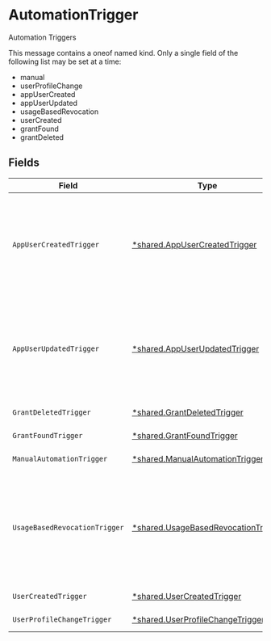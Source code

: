 # AutomationTrigger

Automation Triggers

This message contains a oneof named kind. Only a single field of the following list may be set at a time:
  - manual
  - userProfileChange
  - appUserCreated
  - appUserUpdated
  - usageBasedRevocation
  - userCreated
  - grantFound
  - grantDeleted



## Fields

| Field                                                                                                                                                                                                 | Type                                                                                                                                                                                                  | Required                                                                                                                                                                                              | Description                                                                                                                                                                                           |
| ----------------------------------------------------------------------------------------------------------------------------------------------------------------------------------------------------- | ----------------------------------------------------------------------------------------------------------------------------------------------------------------------------------------------------- | ----------------------------------------------------------------------------------------------------------------------------------------------------------------------------------------------------- | ----------------------------------------------------------------------------------------------------------------------------------------------------------------------------------------------------- |
| `AppUserCreatedTrigger`                                                                                                                                                                               | [*shared.AppUserCreatedTrigger](../../../pkg/models/shared/appusercreatedtrigger.md)                                                                                                                  | :heavy_minus_sign:                                                                                                                                                                                    | The AppUserCreatedTrigger message.<br/><br/>This message contains a oneof named app_identifier. Only a single field of the following list may be set at a time:<br/>  - appId<br/>  - appIdCel<br/>   |
| `AppUserUpdatedTrigger`                                                                                                                                                                               | [*shared.AppUserUpdatedTrigger](../../../pkg/models/shared/appuserupdatedtrigger.md)                                                                                                                  | :heavy_minus_sign:                                                                                                                                                                                    | The AppUserUpdatedTrigger message.<br/><br/>This message contains a oneof named app_identifier. Only a single field of the following list may be set at a time:<br/>  - appId<br/>  - appIdCel<br/>   |
| `GrantDeletedTrigger`                                                                                                                                                                                 | [*shared.GrantDeletedTrigger](../../../pkg/models/shared/grantdeletedtrigger.md)                                                                                                                      | :heavy_minus_sign:                                                                                                                                                                                    | The GrantDeletedTrigger message.                                                                                                                                                                      |
| `GrantFoundTrigger`                                                                                                                                                                                   | [*shared.GrantFoundTrigger](../../../pkg/models/shared/grantfoundtrigger.md)                                                                                                                          | :heavy_minus_sign:                                                                                                                                                                                    | The GrantFoundTrigger message.                                                                                                                                                                        |
| `ManualAutomationTrigger`                                                                                                                                                                             | [*shared.ManualAutomationTrigger](../../../pkg/models/shared/manualautomationtrigger.md)                                                                                                              | :heavy_minus_sign:                                                                                                                                                                                    | The ManualAutomationTrigger message.                                                                                                                                                                  |
| `UsageBasedRevocationTrigger`                                                                                                                                                                         | [*shared.UsageBasedRevocationTrigger](../../../pkg/models/shared/usagebasedrevocationtrigger.md)                                                                                                      | :heavy_minus_sign:                                                                                                                                                                                    | The UsageBasedRevocationTrigger message.<br/><br/>This message contains a oneof named cold_start_schedule. Only a single field of the following list may be set at a time:<br/>  - runImmediately<br/>  - runDelayed<br/> |
| `UserCreatedTrigger`                                                                                                                                                                                  | [*shared.UserCreatedTrigger](../../../pkg/models/shared/usercreatedtrigger.md)                                                                                                                        | :heavy_minus_sign:                                                                                                                                                                                    | The UserCreatedTrigger message.                                                                                                                                                                       |
| `UserProfileChangeTrigger`                                                                                                                                                                            | [*shared.UserProfileChangeTrigger](../../../pkg/models/shared/userprofilechangetrigger.md)                                                                                                            | :heavy_minus_sign:                                                                                                                                                                                    | The UserProfileChangeTrigger message.                                                                                                                                                                 |